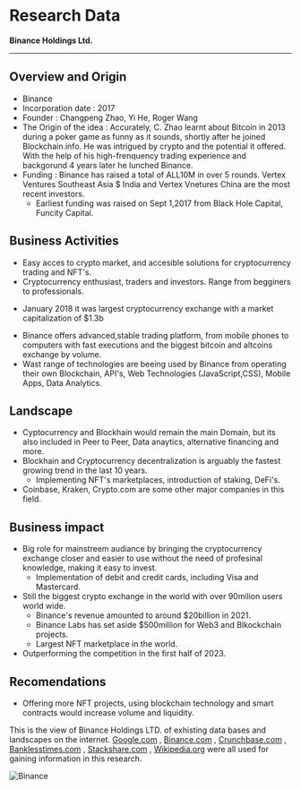 # Research Data
**Binance Holdings Ltd.**
***

## Overview and Origin
* Binance
* Incorporation date : 2017
* Founder : Changpeng Zhao, Yi He, Roger Wang 
* The Origin of the idea : Accurately, C. Zhao learnt about Bitcoin in 2013 during a poker game as funny as it sounds,
  shortly after he joined Blockchain.info. He was intrigued by crypto and the potential it offered.
  With the help of his high-frenquency trading experience and backgorund 4 years later he lunched Binance.
* Funding : Binance has raised a total of ALL10M in over 5 rounds. Vertex Ventures Southeast Asia $ India and Vertex Vnetures China are the most recent investors.
  - Earliest funding was raised on Sept 1,2017 from Black Hole Capital, Funcity Capital.
  
## Business Activities 
* Easy acces to crypto market, and accesible solutions for cryptocurrency trading and NFT's.
* Cryptocurrency enthusiast, traders and investors. Range from begginers to professionals.
 - January 2018 it was largest cryptocurrency exchange with a market capitalization of $1.3b
* Binance offers advanced,stable trading platform, from mobile phones to computers with fast executions and the biggest bitcoin and altcoins exchange by volume.
* Wast range of technologies are beeing used by Binance from operating their own Blockchain, API's, Web Technologies (JavaScript,CSS), Mobile Apps, Data Analytics.
  
## Landscape
* Cyptocurrency and Blockhain would remain the main Domain, but its also included in Peer to Peer, Data anaytics, alternative financing and more.
* Blockhain and Cryptocurrency decentralization is arguably the fastest growing trend in the last 10 years.
  - Implementing NFT's marketplaces, introduction of staking, DeFi's.
* Coinbase, Kraken, Crypto.com are some other major companies in this field.
  
## Business impact
* Big role for mainstreem audiance by bringing the cryptocurrency exchange closer and easier to use without the need of profesinal knowledge, making it easy to invest.
  - Implementation of debit and credit cards, including Visa and Mastercard.
* Still the biggest crypto exchange in the world with over 90milion users world wide.
  - Binance's revenue amounted to around $20billion in 2021.
  - Binance Labs has set aside $500million for Web3 and Blkockchain projects.
  - Largest NFT marketplace in the world.
* Outperforming the competition in the first half of 2023.
  
## Recomendations 
 * Offering more NFT projects, using blockchain technology and smart contracts would increase volume and liquidity.


This is the view of Binance Holdings LTD. of exhisting data bases and landscapes on the internet.
[Google.com](https://google.com) , [Binance.com](Binance.com) , [Crunchbase.com](crunchbase.com) , [Banklesstimes.com](banklesstimes.com) , [Stackshare.com](stackshare.com) , [Wikipedia.org](wikipedia.org) were all used for gaining information in this research.

![Binance](https://public.bnbstatic.com/static/images/common/ogImage.jpg)
